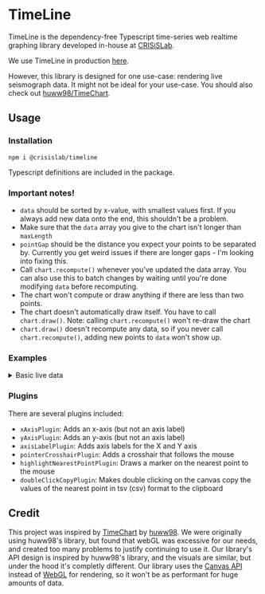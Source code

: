 # TimeLine

TimeLine is the dependency-free Typescript time-series web realtime graphing library developed in-house at [CRISiSLab](https://www.crisislab.org.nz/).

We use TimeLine in production [here](https://shakemap.crisislab.org.nz/).

However, this library is designed for one use-case: rendering live seismograph data. It might not be ideal for your use-case. You should also check out [huww98/TimeChart](https://github.com/huww98/TimeChart).

## Usage

### Installation

```
npm i @crisislab/timeline
```

Typescript definitions are included in the package.

### Important notes!

-   `data` should be sorted by x-value, with smallest values first. If you always add new data onto the end, this shouldn't be a problem.
-   Make sure that the `data` array you give to the chart isn't longer than `maxLength`
-   `pointGap` should be the distance you expect your points to be separated by. Currently you get weird issues if there are longer gaps - I'm looking into fixing this.
-   Call `chart.recompute()` whenever you've updated the data array. You can also use this to batch changes by waiting until you're done modifying `data` before recomputing.
-   The chart won't compute or draw anything if there are less than two points.
-   The chart doesn't automatically draw itself. You have to call `chart.draw()`. Note: calling `chart.recompute()` won't re-draw the chart
-   `chart.draw()` doesn't recompute any data, so if you never call `chart.recompute()`, adding new points to `data` won't show up.

### Examples

<details>
<summary>Basic live data</summary>

```ts
import { TimeLine, Point, xAxisPlugin, yAxisPlugin } from "@crisislab/timeline";

const data: Point[] = [];
const maxPoints = 300;
const pointGap = 50;
const chart = new TimeLine({
	container: document.getElementById("chart-container") as HTMLElement,
	data,
	maxPoints,
	pointGap,
	// Note that these aren't used by the chart itself, they're just used by plugins
	xLabel: "Time",
	yLabel: "Random numbers",
	plugins: [
		// By default, the chart doesn't draw an x or y axis.
		// You can use these built-in plugins though.
		xAxisPlugin((x) => new Date(x).toLocaleTimeString()),
		yAxisPlugin(),
		// Also these plugins don't label the axis they generate.
		// You have to do that yourself in HTML.
	],
});

let prev = 0;
setInterval(() => {
	const y =
		prev + Math.floor(Math.random() * 10) * (Math.random() > 0.5 ? -1 : 1);
	prev = y;
	data.push({
		x: Date.now(),
		y,
	});
	// This is very important!
	// You can't have more points in the data array
	// than chart.maxPoints, or you'll have weird
	// rendering issues.
	while (data.length > maxPoints) {
		data.shift();
	}

	// Call chart.recompute() when you're done updating `data`
	chart.recompute();
}, pointGap);

// Note that you need to call chart.draw() yourself
function renderLoop() {
	requestAnimationFrame(renderLoop);
	chart.draw();
}
renderLoop();
```

</details>

### Plugins

There are several plugins included:

-   `xAxisPlugin`: Adds an x-axis (but not an axis label)
-   `yAxisPlugin`: Adds an y-axis (but not an axis label)
-   `axisLabelPlugin`: Adds axis labels for the X and Y axis
-   `pointerCrosshairPlugin`: Adds a crosshair that follows the mouse
-   `highlightNearestPointPlugin`: Draws a marker on the nearest point to the mouse
-   `doubleClickCopyPlugin`: Makes double clicking on the canvas copy the values of the nearest point in tsv (csv) format to the clipboard

## Credit

This project was inspired by [TimeChart](https://github.com/huww98/TimeChart) by [huww98](https://github.com/huww98). We were originally using huww98's library, but found that webGL was excessive for our needs, and created too many problems to justify continuing to use it. Our library's API design is inspired by huww98's library, and the visuals are similar, but under the hood it's completly different. Our library uses the [Canvas API](https://developer.mozilla.org/en-US/docs/Web/API/Canvas_API) instead of [WebGL](https://developer.mozilla.org/en-US/docs/Web/API/WebGL_API) for rendering, so it won't be as performant for huge amounts of data.
